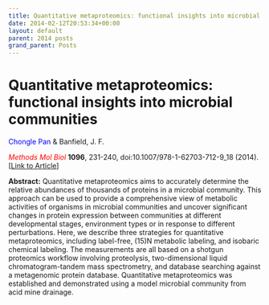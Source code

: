```yaml
---
title: Quantitative metaproteomics: functional insights into microbial communities
date: 2014-02-12T20:53:34+00:00
layout: default
parent: 2014 posts
grand_parent: Posts
---
```

# Quantitative metaproteomics: functional insights into microbial communities
<span style="color: #0000ff;">Chongle Pan</span> & Banfield, J. F.

<span style="color: #ff0000;"><em>Methods Mol Biol</em></span> **1096**, 231-240, doi:10.1007/978-1-62703-712-9_18 (2014). [[Link to Article](http://link.springer.com/protocol/10.1007%2F978-1-62703-712-9_18)]

<!--more-->

**Abstract:** Quantitative metaproteomics aims to accurately determine the relative abundances of thousands of proteins in a microbial community. This approach can be used to provide a comprehensive view of metabolic activities of organisms in microbial communities and uncover significant changes in protein expression between communities at different developmental stages, environment types or in response to different perturbations. Here, we describe three strategies for quantitative metaproteomics, including label-free, (15)N metabolic labeling, and isobaric chemical labeling. The measurements are all based on a shotgun proteomics workflow involving proteolysis, two-dimensional liquid chromatogram-tandem mass spectrometry, and database searching against a metagenomic protein database. Quantitative metaproteomics was established and demonstrated using a model microbial community from acid mine drainage.